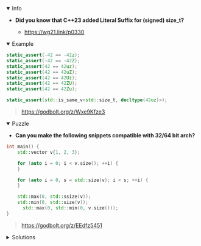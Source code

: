 <details open><summary>Info</summary><p>

* **Did you know that C++23 added Literal Suffix for (signed) size_t?**

  * https://wg21.link/p0330

</p></details><details open><summary>Example</summary><p>

```cpp
static_assert(-42 == -42z);
static_assert(-42 == -42Z);
static_assert(42 == 42uz);
static_assert(42 == 42uZ);
static_assert(42 == 42Uz);
static_assert(42 == 42ZU);
static_assert(42 == 42Zu);

static_assert(std::is_same_v<std::size_t, decltype(42uz)>);
```

> https://godbolt.org/z/Wxe9Kfze3

</p></details><details open><summary>Puzzle</summary><p>

* **Can you make the following snippets compatible with 32/64 bit arch?**

```cpp
int main() {
    std::vector v{1, 2, 3};

    for (auto i = 0; i < v.size(); ++i) {
    }

    for (auto i = 0, s = std::size(v); i < s; ++i) {
    }

    std::max(0, std::ssize(v));
    std::min(0, std::size(v));
	  std::max(0, std::min(0, v.size()));
}
```

> https://godbolt.org/z/EEdfz5451

</p></details><details><summary>Solutions</summary><p>

```cpp
for (auto i = 0uz; i < v.size(); ++i) {
}

for (auto i = 0uz, s = std::size(v); i < s; ++i) {
}

std::max(0z, std::ssize(v));
std::min(0uz, std::size(v));
std::max(0uz, std::min(0uz, v.size()));
```

> https://godbolt.org/z/dfTbhx1r7

```cpp
#include <array> // Change vector to array for elision of generated code. :)

int main() {
  std::array v{1, 2, 3};

  for (auto i = 0uz; i < v.size(); ++i) {
  }

  for (auto i = 0uz, s = std::size(v); i < s; ++i) {
  }

  std::max(0z, std::ssize(v));
  std::min(0uz, std::size(v));
	std::max(0uz, std::min(0uz, v.size()));
}
```

> https://godbolt.org/z/GhdW1Ebo8

```cpp
int main() {
  std::vector v{1, 2, 3};

  for (auto i = 0uz; i < v.size(); ++i) {
  }

  for (auto i = 0uz, s = std::size(v); i < s; ++i) {
  }

  std::max(0z, std::ssize(v));
  std::min(0uz, std::size(v));
	std::max(0uz, std::min(0uz, v.size()));
}
```

> https://godbolt.org/z/KeKKPG7cv

```cpp
int main() {
  std::vector v{1, 2, 3};

  for (auto i = 0UZ; i < v.size(); ++i) {
  }

  for (auto i = 0UZ, s = std::size(v); i < s; ++i) {
  }

  std::max(0Z, std::ssize(v));
  std::min(0UZ, std::size(v));
	std::max(0UZ, std::min(0UZ, v.size()));
}
```

> https://godbolt.org/z/xxqzE1cee
